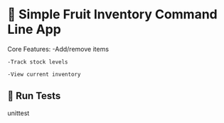 # 🏧 Simple Fruit Inventory Command Line App

Core Features:
    -Add/remove items

    -Track stock levels

    -View current inventory


## 🧪 Run Tests

unittest